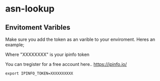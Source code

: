 # asn-lookup

## Envitoment Varibles
Make sure you add the token as an varible to your enviroment. Heres an example;

Where "XXXXXXXX" is your ipinfo token

You can tregister for a free account here.. https://ipinfo.io/ 

```
export IPINFO_TOKEN=XXXXXXXXXX
```
